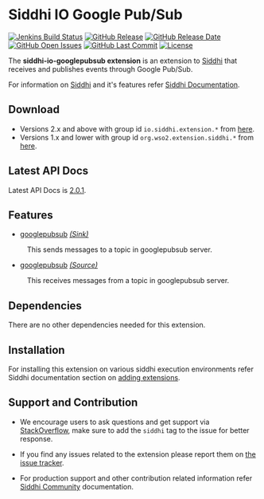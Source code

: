 Siddhi IO Google Pub/Sub
=========================

  [![Jenkins Build Status](https://wso2.org/jenkins/job/siddhi/job/siddhi-io-googlepubsub/badge/icon)](https://wso2.org/jenkins/job/siddhi/job/siddhi-io-googlepubsub/)
  [![GitHub Release](https://img.shields.io/github/release/siddhi-io/siddhi-io-googlepubsub.svg)](https://github.com/siddhi-io/siddhi-io-googlepubsub/releases)
  [![GitHub Release Date](https://img.shields.io/github/release-date/siddhi-io/siddhi-io-googlepubsub.svg)](https://github.com/siddhi-io/siddhi-io-googlepubsub/releases)
  [![GitHub Open Issues](https://img.shields.io/github/issues-raw/siddhi-io/siddhi-io-googlepubsub.svg)](https://github.com/siddhi-io/siddhi-io-googlepubsub/issues)
  [![GitHub Last Commit](https://img.shields.io/github/last-commit/siddhi-io/siddhi-io-googlepubsub.svg)](https://github.com/siddhi-io/siddhi-io-googlepubsub/commits/master)
  [![License](https://img.shields.io/badge/License-Apache%202.0-blue.svg)](https://opensource.org/licenses/Apache-2.0)

The **siddhi-io-googlepubsub extension** is an extension to <a target="_blank" href="https://wso2.github.io/siddhi">Siddhi</a> that receives and publishes events through Google Pub/Sub.

For information on <a target="_blank" href="https://siddhi.io/">Siddhi</a> and it's features refer <a target="_blank" href="https://siddhi.io/redirect/docs.html">Siddhi Documentation</a>. 

## Download

* Versions 2.x and above with group id `io.siddhi.extension.*` from <a target="_blank" href="https://mvnrepository.com/artifact/io.siddhi.extension.io.googlepubsub/siddhi-io-googlepubsub/">here</a>.
* Versions 1.x and lower with group id `org.wso2.extension.siddhi.*` from <a target="_blank" href="https://mvnrepository.com/artifact/org.wso2.extension.siddhi.io.googlepubsub/siddhi-io-googlepubsub">here</a>.

## Latest API Docs 

Latest API Docs is <a target="_blank" href="https://siddhi-io.github.io/siddhi-io-googlepubsub/api/2.0.1">2.0.1</a>.

## Features

* <a target="_blank" href="https://siddhi-io.siddhi-io.github.io/siddhi-io-googlepubsub/api/v1.0.0-SNAPSHOT/#googlepubsub-sink">googlepubsub</a> *<a target="_blank" href="https://wso2.siddhi-io.github.io/siddhi/documentation/siddhi-4.0/#">(Sink)</a>*<br><div style="padding-left: 1em;"><p>This sends messages to a topic in googlepubsub server.</p></div>
* <a target="_blank" href="https://siddhi-io.siddhi-io.github.io/siddhi-io-googlepubsub/api/v1.0.0-SNAPSHOT/#googlepubsub-source">googlepubsub</a> *<a target="_blank" href="https://wso2.siddhi-io.github.io/siddhi/documentation/siddhi-4.0/#">(Source)</a>*<br><div style="padding-left: 1em;"><p>This receives messages from a topic in googlepubsub server.</p></div>

## Dependencies 

There are no other dependencies needed for this extension. 

## Installation

For installing this extension on various siddhi execution environments refer Siddhi documentation section on <a target="_blank" href="https://siddhi.io/redirect/add-extensions.html">adding extensions</a>.

## Support and Contribution

* We encourage users to ask questions and get support via <a target="_blank" href="https://stackoverflow.com/questions/tagged/siddhi">StackOverflow</a>, make sure to add the `siddhi` tag to the issue for better response.

* If you find any issues related to the extension please report them on <a target="_blank" href="https://github.com/siddhi-io/siddhi-execution-string/issues">the issue tracker</a>.

* For production support and other contribution related information refer <a target="_blank" href="https://siddhi.io/community/">Siddhi Community</a> documentation.
